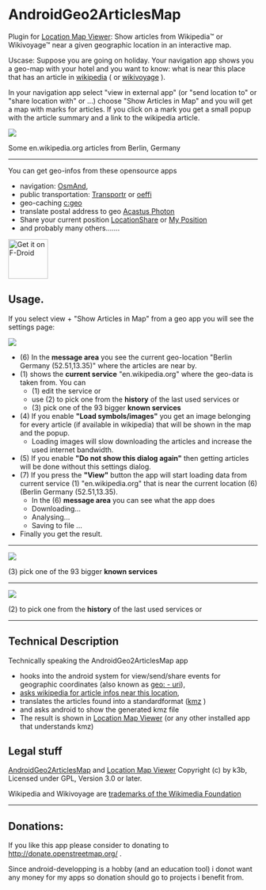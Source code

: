 # AndroidGeo2ArticlesMap

Plugin for [Location Map Viewer](https://f-droid.org/en/packages/de.k3b.android.locationMapViewer): 
Show articles from Wikipedia™ or Wikivoyage™ near a given geographic location in an interactive map.

Uscase: Suppose you are going on holiday. Your navigation app shows you a geo-map with your hotel
and you want to know: what is near this place that has an article in [wikipedia](https://en.wikipedia.org) 
( or [wikivoyage](https://en.wikivoyage.org) ). 

In your navigation app select "view in external app" (or "send location to" or "share location with" or ...) 
choose "Show Articles in Map" and you will get a map with marks for articles. If you click on a mark you get
a small popup with the article summary and a link to the wikipedia article.  

![](https://raw.githubusercontent.com/k3b/AndroidGeo2ArticlesMap/main/fastlane/metadata/android/en-US/images/phoneScreenshots/0-ageo2ArticleMap-map-popup.png)

Some en.wikipedia.org articles from Berlin, Germany 

--- 

You can get geo-infos from these opensource apps

* navigation: [OsmAnd](https://f-droid.org/packages/net.osmand.plus/),
* public transportation: [Transportr](https://f-droid.org/packages/de.grobox.liberario) or [oeffi](https://f-droid.org/packages/de.schildbach.oeffi)
* geo-caching [c:geo](https://apt.izzysoft.de/fdroid/index/apk/cgeo.geocaching)
* translate postal address to geo [Acastus Photon ](https://f-droid.org/packages/name.gdr.acastus_photon)
* Share your current position [LocationShare](https://f-droid.org/packages/ca.cmetcalfe.locationshare) or [My Position](https://f-droid.org/packages/net.mypapit.mobile.myposition)
* and probably many others.......

[<img src="https://fdroid.gitlab.io/artwork/badge/get-it-on.png"
     alt="Get it on F-Droid"
     height="80">](https://f-droid.org/packages/de.k3b.android.geo2articlesmap/)

## Usage.

If you select view + "Show Articles in Map" from a geo app you will see the settings page:

![](https://raw.githubusercontent.com/k3b/AndroidGeo2ArticlesMap/main/fastlane/more_images/91-ageo2ArticleMap-settings.png)

* (6) In the **message area** you see the current geo-location "Berlin Germany (52.51,13.35)" where the articles are near by.
* (1) shows the **current service** "en.wikipedia.org" where the geo-data is taken from. You can 
  * (1) edit the service or 
  * use (2) to pick one from the **history** of the last used services or 
  * (3) pick one of the 93 bigger **known services**
* (4) If you enable **"Load symbols/images"** you get an image belonging for every article (if available in wikipedia) that will be shown in the map and the popup.
  * Loading images will slow downloading the articles and increase the used internet bandwidth.
* (5) If you enable **"Do not show this dialog again"** then getting articles will be done without this settings dialog.
* (7) If you press the **"View"** button the app will start loading data from current service (1) "en.wikipedia.org" that is near the current location (6) (Berlin Germany (52.51,13.35).
  * In the (6) **message area** you can see what the app does
  * Downloading...
  * Analysing...
  * Saving to file ...
* Finally you get the result.

--- 

![](https://raw.githubusercontent.com/k3b/AndroidGeo2ArticlesMap/main/fastlane/metadata/android/en-US/images/phoneScreenshots/2-ageo2ArticleMap-pick-service.png)

(3) pick one of the 93 bigger **known services**

--- 

![](https://raw.githubusercontent.com/k3b/AndroidGeo2ArticlesMap/main/fastlane/metadata/android/en-US/images/phoneScreenshots/3-ageo-service-history.png)

(2) to pick one from the **history** of the last used services or

--- 


## Technical Description 

Technically speaking the AndroidGeo2ArticlesMap app 
* hooks into the android system for view/send/share events for geographic coordinates (also known as [geo: - uri](https://en.wikipedia.org/wiki/Geo_URI_scheme)), 
* [asks wikipedia for article infos near this location](https://en.wikipedia.org/w/api.php),
* translates the articles found into a standardformat ([kmz](https://en.wikipedia.org/wiki/Keyhole_Markup_Language) )
* and asks android to show the generated kmz file
* The result is shown in [Location Map Viewer](https://f-droid.org/en/packages/de.k3b.android.locationMapViewer) (or any other installed app that understands kmz) 

## Legal stuff

[AndroidGeo2ArticlesMap](https://github.com/k3b/AndroidGeo2ArticlesMap) and 
[Location Map Viewer](https://github.com/k3b/LocationMapViewer) 
Copyright (c) by k3b, Licensed under GPL, Version 3.0 or later.

Wikipedia and Wikivoyage are  [trademarks of the Wikimedia Foundation](https://foundation.wikimedia.org/wiki/Wikimedia_trademarks)

-----

## Donations: 

If you like this app please consider to donating to http://donate.openstreetmap.org/ .

Since android-developping is a hobby (and an education tool) i donot want any 
money for my apps so donation should go to projects i benefit from.

